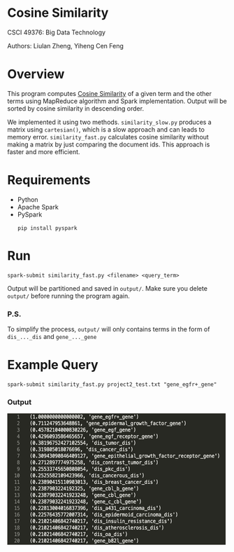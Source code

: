 # Cosine Similarity
CSCI 49376: Big Data Technology

Authors: Liulan Zheng, Yiheng Cen Feng

# Overview
This program computes [Cosine Similarity](https://en.wikipedia.org/wiki/Cosine_similarity) of a given term and the other terms using MapReduce algorithm and Spark implementation. Output will be sorted by cosine similarity in descending order.

We implemented it using two methods. ``similarity_slow.py`` produces a matrix using ``cartesian()``, which is a slow approach and can leads to memory error. ``similarity_fast.py`` calculates cosine similarity without making a matrix by just comparing the document ids. This approach is faster and more efficient.

# Requirements
- Python
- Apache Spark
- PySpark
	```
	pip install pyspark
	```


# Run 
```
spark-submit similarity_fast.py <filename> <query_term>
```
Output will be partitioned and saved in ``output/``. Make sure you delete ``output/`` before running the program again. 

### P.S.
To simplify the process, ``output/`` will only contains terms in the form of ``dis_..._dis`` and ``gene_..._gene``

# Example Query
```
spark-submit similarity_fast.py project2_test.txt "gene_egfr+_gene"
```
### Output
<img src="exampleOutput.png" width="500" height="300">
